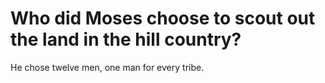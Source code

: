# Who did Moses choose to scout out the land in the hill country?

He chose twelve men, one man for every tribe.
